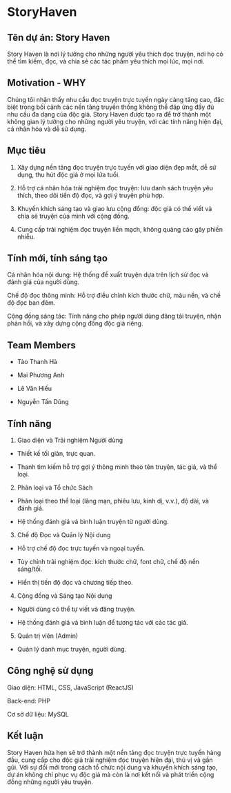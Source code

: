 # StoryHaven

## Tên dự án: Story Haven

Story Haven là nơi lý tưởng cho những người yêu thích đọc truyện, nơi họ có thể tìm kiếm, đọc, và chia sẻ các tác phẩm yêu thích mọi lúc, mọi nơi.

## Motivation - WHY

Chúng tôi nhận thấy nhu cầu đọc truyện trực tuyến ngày càng tăng cao, đặc biệt trong bối cảnh các nền tảng truyền thống không thể đáp ứng đầy đủ nhu cầu đa dạng của độc giả. Story Haven được tạo ra để trở thành một không gian lý tưởng cho những người yêu truyện, với các tính năng hiện đại, cá nhân hóa và dễ sử dụng.

## Mục tiêu

1. Xây dựng nền tảng đọc truyện trực tuyến với giao diện đẹp mắt, dễ sử dụng, thu hút độc giả ở mọi lứa tuổi.

2. Hỗ trợ cá nhân hóa trải nghiệm đọc truyện: lưu danh sách truyện yêu thích, theo dõi tiến độ đọc, và gợi ý truyện phù hợp.

3. Khuyến khích sáng tạo và giao lưu cộng đồng: độc giả có thể viết và chia sẻ truyện của mình với cộng đồng.

4. Cung cấp trải nghiệm đọc truyện liền mạch, không quảng cáo gây phiền nhiễu.

## Tính mới, tính sáng tạo

Cá nhân hóa nội dung: Hệ thống đề xuất truyện dựa trên lịch sử đọc và đánh giá của người dùng.

Chế độ đọc thông minh: Hỗ trợ điều chỉnh kích thước chữ, màu nền, và chế độ đọc ban đêm.

Cộng đồng sáng tác: Tính năng cho phép người dùng đăng tải truyện, nhận phản hồi, và xây dựng cộng đồng độc giả riêng.

## Team Members

- Tào Thanh Hà

- Mai Phương Anh

- Lê Văn Hiếu

- Nguyễn Tấn Dũng

## Tính năng

1. Giao diện và Trải nghiệm Người dùng

- Thiết kế tối giản, trực quan.

- Thanh tìm kiếm hỗ trợ gợi ý thông minh theo tên truyện, tác giả, và thể loại.

2. Phân loại và Tổ chức Sách

- Phân loại theo thể loại (lãng mạn, phiêu lưu, kinh dị, v.v.), độ dài, và đánh giá.

- Hệ thống đánh giá và bình luận truyện từ người dùng.

3. Chế độ Đọc và Quản lý Nội dung

- Hỗ trợ chế độ đọc trực tuyến và ngoại tuyến.

- Tùy chỉnh trải nghiệm đọc: kích thước chữ, font chữ, chế độ nền sáng/tối.

- Hiển thị tiến độ đọc và chương tiếp theo.

4. Cộng đồng và Sáng tạo Nội dung

- Người dùng có thể tự viết và đăng truyện.

- Hệ thống đánh giá và bình luận để tương tác với các tác giả.

5. Quản trị viên (Admin)

- Quản lý danh mục truyện, người dùng.

## Công nghệ sử dụng

Giao diện: HTML, CSS, JavaScript (ReactJS)

Back-end: PHP

Cơ sở dữ liệu: MySQL

## Kết luận

Story Haven hứa hẹn sẽ trở thành một nền tảng đọc truyện trực tuyến hàng đầu, cung cấp cho độc giả trải nghiệm đọc truyện hiện đại, thú vị và gần gũi. Với sự đổi mới trong cách tổ chức nội dung và khuyến khích sáng tạo, dự án không chỉ phục vụ độc giả mà còn là nơi kết nối và phát triển cộng đồng những người yêu truyện.
